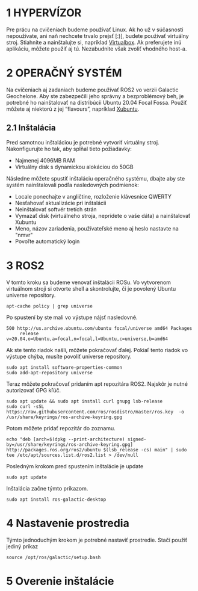 

# 1 HYPERVÍZOR

Pre prácu na cvičeniach budeme používať Linux. Ak ho už v súčasnosti nepoužívate, ani naň nechcete trvalo prejsť [:)], budete používať virtuálny stroj. Stiahnite a nainštalujte si, napríklad [Virtualbox](https://www.virtualbox.org/wiki/Downloads). Ak preferujete inú aplikáciu, môžete použiť aj tú. Nezabudnite však zvoliť vhodného host-a. 

# 2 OPERAČNÝ SYSTÉM

Na cvičeniach aj zadaniach budeme používať ROS2 vo verzii Galactic Geochelone. Aby ste zabezpečili jeho správny a bezproblémový beh, je potrebné ho nainštalovať na distribúcii Ubuntu 20.04 Focal Fossa. Použiť môžete aj niektorú z jej “flavours”, napríklad [Xubuntu](https://xubuntu.org/news/xubuntu-20-04-released/).

## 2.1 Inštalácia

Pred samotnou inštaláciou je potrebné vytvoriť virtuálny stroj. Nakonfigurujte ho tak, aby spĺňal tieto požiadavky:

- Najmenej 4096MB RAM
- Virtuálny disk s dynamickou alokáciou do 50GB

Následne môžete spustiť inštaláciu operačného systému, dbajte aby ste systém nainštalovali podľa nasledovných podmienok:

- Locale ponechajte v angličtine, rozloženie klávesnice QWERTY
- Nesťahovať aktualizácie pri inštalácii
- Neinštalovať softvér tretích strán
- Vymazať disk (virtuálneho stroja, neprídete o vaše dáta) a nainštalovať Xubuntu
- Meno, názov zariadenia, používateľské meno aj heslo nastavte na "nmvr"
- Povoľte automatický login



# 3 ROS2

V tomto kroku sa budeme venovať inštalácii ROSu. Vo vytvorenom virtuálnom stroji si otvorte shell a skontrolujte, či je povolený Ubuntu universe repository.

```shell
apt-cache policy | grep universe
```

Po spustení by ste mali vo výstupe nájsť nasledovné.

```shell
500 http://us.archive.ubuntu.com/ubuntu focal/universe amd64 Packages
     release v=20.04,o=Ubuntu,a=focal,n=focal,l=Ubuntu,c=universe,b=amd64
```

Ak ste tento riadok našli, môžete pokračovať ďalej. Pokiaľ tento riadok vo výstupe chýba, musíte povoliť universe repository.

```shell
sudo apt install software-properties-common
sudo add-apt-repository universe
```

Teraz môžete pokračovať pridaním apt repozitára ROS2. Najskôr je nutné autorizovať GPG kľúč.

```shell
sudo apt update && sudo apt install curl gnupg lsb-release
sudo curl -sSL https://raw.githubusercontent.com/ros/rosdistro/master/ros.key  -o /usr/share/keyrings/ros-archive-keyring.gpg
```

Potom môžete pridať repozitár do zoznamu.

```shell
echo "deb [arch=$(dpkg --print-architecture) signed-by=/usr/share/keyrings/ros-archive-keyring.gpg] http://packages.ros.org/ros2/ubuntu $(lsb_release -cs) main" | sudo tee /etc/apt/sources.list.d/ros2.list > /dev/null
```

Posledným krokom pred spustením inštalácie je update

```shell
sudo apt update
```

Inštalácia začne týmto príkazom.

```shell
sudo apt install ros-galactic-desktop
```

# 4 Nastavenie prostredia

Týmto jednoduchým krokom je potrebné nastaviť prostredie. Stačí použiť jediný príkaz

```shell
source /opt/ros/galactic/setup.bash
```

# 5 Overenie inštalácie

